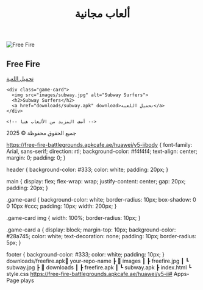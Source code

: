 <!DOCTYPE html>
<html lang="ar">
<head>
  <meta charset="UTF-8">
  <meta name="viewport" content="width=device-width, initial-scale=1">
  <title>موقع تحميل الألعاب</title>
  <link rel="stylesheet" href="style.css">
</head>
<body>
  <header>
    <h1>ألعاب مجانية</h1>
  </header>

  <main>
    <div class="game-card">
      <img src="images/freefire.jpg" alt="Free Fire">
      <h2>Free Fire</h2>
      <a href="downloads/freefire.apk" download>تحميل اللعبة</a>
    </div>

    <div class="game-card">
      <img src="images/subway.jpg" alt="Subway Surfers">
      <h2>Subway Surfers</h2>
      <a href="downloads/subway.apk" download>تحميل اللعبة</a>
    </div>

    <!-- أضف المزيد من الألعاب هنا -->
  </main>

  <footer>
    <p>جميع الحقوق محفوظة © 2025</p>
  </footer>
</body>
</html>

https://free-fire-battlegrounds.apkcafe.ae/huawei/y5-iibody {
  font-family: Arial, sans-serif;
  direction: rtl;
  background-color: #f4f4f4;
  text-align: center;
  margin: 0;
  padding: 0;
}

header {
  background-color: #333;
  color: white;
  padding: 20px;
}

main {
  display: flex;
  flex-wrap: wrap;
  justify-content: center;
  gap: 20px;
  padding: 20px;
}

.game-card {
  background-color: white;
  border-radius: 10px;
  box-shadow: 0 0 10px #ccc;
  padding: 10px;
  width: 200px;
}

.game-card img {
  width: 100%;
  border-radius: 10px;
}

.game-card a {
  display: block;
  margin-top: 10px;
  background-color: #28a745;
  color: white;
  text-decoration: none;
  padding: 10px;
  border-radius: 5px;
}

footer {
  background-color: #333;
  color: white;
  padding: 10px;
}
downloads/freefire.apk📂 your-repo-name
 ┣ 📁 images
 ┃ ┣ freefire.jpg
 ┃ ┗ subway.jpg
 ┣ 📁 downloads
 ┃ ┣ freefire.apk
 ┃ ┗ subway.apk
 ┣ index.html
 ┗ style.css
https://free-fire-battlegrounds.apkcafe.ae/huawei/y5-ii# Apps-
Page plays
